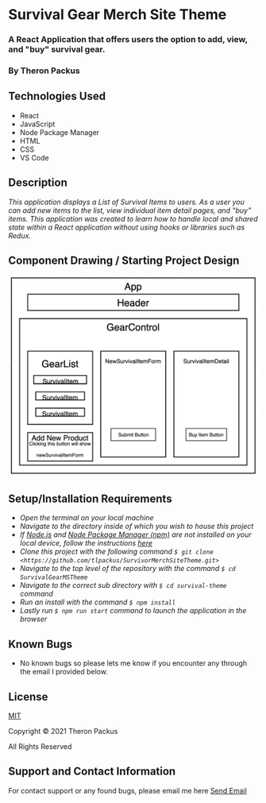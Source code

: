 # Survival Gear Merch Site Theme

### A React Application that offers users the option to add, view, and "buy" survival gear.

### By Theron Packus

## Technologies Used

* React
* JavaScript
* Node Package Manager
* HTML
* CSS
* VS Code

## Description
_This application displays a List of Survival Items to users. As a user you can add new items to the list, view individual item detail pages, and "buy" items. This application was created to learn how to handle local and shared state within a React application without using hooks or libraries such as Redux._

## Component Drawing / Starting Project Design

![Component Drawing](./src/Img/updated-component-drawing.png)

## Setup/Installation Requirements

* _Open the terminal on your local machine_
* _Navigate to the directory inside of which you wish to house this project_
* _If [Node.js](https://nodejs.org/en/) and [Node Package Manager (npm)](https://www.npmjs.com/) are not installed on your local device, follow the instructions [here](https://www.learnhowtoprogram.com/intermediate-javascript/getting-started-with-javascript/installing-node-js)_
* _Clone this project with the following command  `$ git clone <https://github.com/tlpackus/SurvivorMerchSiteTheme.git>`_
* _Navigate to the top level of the repository with the command `$ cd SurvivalGearMSTheme`_
* _Navigate to the correct sub directory with `$ cd survival-theme` command_
* _Run an install with the command `$ npm install`_
* _Lastly run `$ npm run start` command to launch the application in the browser_


## Known Bugs

- No known bugs so please lets me know if you encounter any through the email I provided below.

## License

[MIT](LICENSE.txt)

Copyright © 2021 Theron Packus

All Rights Reserved

## Support and Contact Information

For contact support or any found bugs, please email me here <a href = "mailto: tlpackus@gamil.com">Send Email</a>
